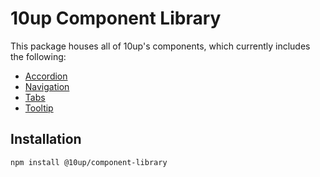 # 10up Component Library

This package houses all of 10up's components, which currently includes the following:

* [Accordion](https://github.com/10up/component-accordion)
* [Navigation](https://github.com/10up/component-navigation)
* [Tabs](https://github.com/10up/component-tabs)
* [Tooltip](https://github.com/10up/component-tooltip)

## Installation

`npm install @10up/component-library`